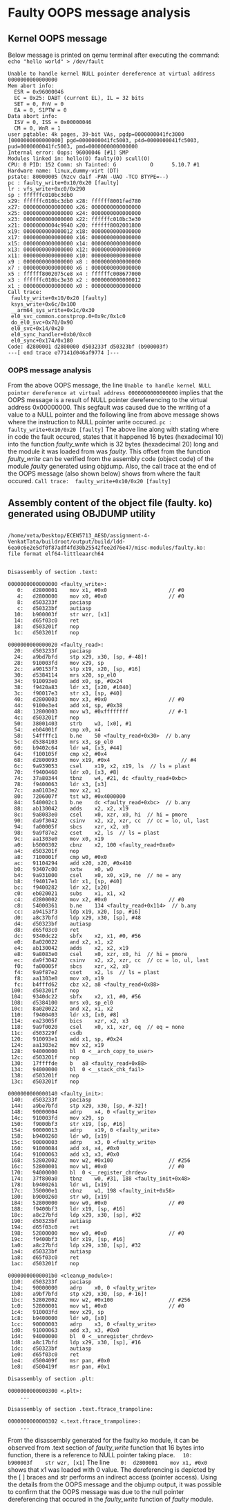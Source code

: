 # Faulty OOPS message analysis
## Kernel OOPS message
Below message is printed on qemu terminal after executing the command: ``` echo "hello world" > /dev/fault ```
```
Unable to handle kernel NULL pointer dereference at virtual address 0000000000000000
Mem abort info:
  ESR = 0x96000046
  EC = 0x25: DABT (current EL), IL = 32 bits
  SET = 0, FnV = 0
  EA = 0, S1PTW = 0
Data abort info:
  ISV = 0, ISS = 0x00000046
  CM = 0, WnR = 1
user pgtable: 4k pages, 39-bit VAs, pgdp=0000000041fc3000
[0000000000000000] pgd=0000000041fc5003, p4d=0000000041fc5003, pud=0000000041fc5003, pmd=0000000000000000
Internal error: Oops: 96000046 [#1] SMP
Modules linked in: hello(O) faulty(O) scull(O)
CPU: 0 PID: 152 Comm: sh Tainted: G           O      5.10.7 #1
Hardware name: linux,dummy-virt (DT)
pstate: 80000005 (Nzcv daif -PAN -UAO -TCO BTYPE=--)
pc : faulty_write+0x10/0x20 [faulty]
lr : vfs_write+0xc0/0x290
sp : ffffffc010bc3db0
x29: ffffffc010bc3db0 x28: ffffff8001fed780 
x27: 0000000000000000 x26: 0000000000000000 
x25: 0000000000000000 x24: 0000000000000000 
x23: 0000000000000000 x22: ffffffc010bc3e30 
x21: 00000000004c9940 x20: ffffff8002001800 
x19: 0000000000000012 x18: 0000000000000000 
x17: 0000000000000000 x16: 0000000000000000 
x15: 0000000000000000 x14: 0000000000000000 
x13: 0000000000000000 x12: 0000000000000000 
x11: 0000000000000000 x10: 0000000000000000 
x9 : 0000000000000000 x8 : 0000000000000000 
x7 : 0000000000000000 x6 : 0000000000000000 
x5 : ffffff8002075ce8 x4 : ffffffc008677000 
x3 : ffffffc010bc3e30 x2 : 0000000000000012 
x1 : 0000000000000000 x0 : 0000000000000000 
Call trace:
 faulty_write+0x10/0x20 [faulty]
 ksys_write+0x6c/0x100
 __arm64_sys_write+0x1c/0x30
 el0_svc_common.constprop.0+0x9c/0x1c0
 do_el0_svc+0x70/0x90
 el0_svc+0x14/0x20
 el0_sync_handler+0xb0/0xc0
 el0_sync+0x174/0x180
Code: d2800001 d2800000 d503233f d50323bf (b900003f) 
---[ end trace e77141d046af9774 ]---
```
###  OOPS message analysis 
 From the above OOPS message, the line ``` Unable to handle kernel NULL pointer dereference at virtual address 0000000000000000 ``` implies that the OOPS message is a result of NULL pointer dereferencing to the virtual address 0x00000000. This segfault was caused due to the writing of a value to a NULL pointer and the following line from above message shows where the instruction to NULL pointer write occured. ``` pc : faulty_write+0x10/0x20 [faulty] ``` 
The above line along with stating where in code the fault occured, states that it happened 16 bytes (hexadecimal 10) into the function _faulty_write_ which is 32 bytes (hexadecimal 20) long and the module it was loaded from was _faulty_. This offset from the function _faulty_write_ can be verified from the assembly code (object code) of the module _faulty_ generated using objdump. Also, the call trace at the end of the OOPS message (also shown below) shows from where the fault occured.
``` Call trace:  faulty_write+0x10/0x20 [faulty] ```

## Assembly content of the object file (faulty. ko) generated using OBJDUMP utility
```

/home/veta/Desktop/ECEN5713_AESD/assignment-4-VenkatTata/buildroot/output/build/ldd-6ea0c6e2e5df0f87adf4fd30b25542fee2d76e47/misc-modules/faulty.ko:     file format elf64-littleaarch64


Disassembly of section .text:

0000000000000000 <faulty_write>:
   0:	d2800001 	mov	x1, #0x0                   	// #0
   4:	d2800000 	mov	x0, #0x0                   	// #0
   8:	d503233f 	paciasp
   c:	d50323bf 	autiasp
  10:	b900003f 	str	wzr, [x1]
  14:	d65f03c0 	ret
  18:	d503201f 	nop
  1c:	d503201f 	nop

0000000000000020 <faulty_read>:
  20:	d503233f 	paciasp
  24:	a9bd7bfd 	stp	x29, x30, [sp, #-48]!
  28:	910003fd 	mov	x29, sp
  2c:	a90153f3 	stp	x19, x20, [sp, #16]
  30:	d5384114 	mrs	x20, sp_el0
  34:	910093e0 	add	x0, sp, #0x24
  38:	f9420a83 	ldr	x3, [x20, #1040]
  3c:	f90017e3 	str	x3, [sp, #40]
  40:	d2800003 	mov	x3, #0x0                   	// #0
  44:	9100e3e4 	add	x4, sp, #0x38
  48:	12800003 	mov	w3, #0xffffffff            	// #-1
  4c:	d503201f 	nop
  50:	38001403 	strb	w3, [x0], #1
  54:	eb04001f 	cmp	x0, x4
  58:	54ffffc1 	b.ne	50 <faulty_read+0x30>  // b.any
  5c:	d5384103 	mrs	x3, sp_el0
  60:	b9402c64 	ldr	w4, [x3, #44]
  64:	f100105f 	cmp	x2, #0x4
  68:	d2800093 	mov	x19, #0x4                   	// #4
  6c:	9a939053 	csel	x19, x2, x19, ls  // ls = plast
  70:	f9400460 	ldr	x0, [x3, #8]
  74:	37a80344 	tbnz	w4, #21, dc <faulty_read+0xbc>
  78:	f9400063 	ldr	x3, [x3]
  7c:	aa0103e2 	mov	x2, x1
  80:	7206007f 	tst	w3, #0x4000000
  84:	540002c1 	b.ne	dc <faulty_read+0xbc>  // b.any
  88:	ab130042 	adds	x2, x2, x19
  8c:	9a8083e0 	csel	x0, xzr, x0, hi  // hi = pmore
  90:	da9f3042 	csinv	x2, x2, xzr, cc  // cc = lo, ul, last
  94:	fa00005f 	sbcs	xzr, x2, x0
  98:	9a9f87e2 	cset	x2, ls  // ls = plast
  9c:	aa1303e0 	mov	x0, x19
  a0:	b5000302 	cbnz	x2, 100 <faulty_read+0xe0>
  a4:	d503201f 	nop
  a8:	7100001f 	cmp	w0, #0x0
  ac:	91104294 	add	x20, x20, #0x410
  b0:	93407c00 	sxtw	x0, w0
  b4:	9a931000 	csel	x0, x0, x19, ne  // ne = any
  b8:	f94017e1 	ldr	x1, [sp, #40]
  bc:	f9400282 	ldr	x2, [x20]
  c0:	eb020021 	subs	x1, x1, x2
  c4:	d2800002 	mov	x2, #0x0                   	// #0
  c8:	54000361 	b.ne	134 <faulty_read+0x114>  // b.any
  cc:	a94153f3 	ldp	x19, x20, [sp, #16]
  d0:	a8c37bfd 	ldp	x29, x30, [sp], #48
  d4:	d50323bf 	autiasp
  d8:	d65f03c0 	ret
  dc:	9340dc22 	sbfx	x2, x1, #0, #56
  e0:	8a020022 	and	x2, x1, x2
  e4:	ab130042 	adds	x2, x2, x19
  e8:	9a8083e0 	csel	x0, xzr, x0, hi  // hi = pmore
  ec:	da9f3042 	csinv	x2, x2, xzr, cc  // cc = lo, ul, last
  f0:	fa00005f 	sbcs	xzr, x2, x0
  f4:	9a9f87e2 	cset	x2, ls  // ls = plast
  f8:	aa1303e0 	mov	x0, x19
  fc:	b4fffd62 	cbz	x2, a8 <faulty_read+0x88>
 100:	d503201f 	nop
 104:	9340dc22 	sbfx	x2, x1, #0, #56
 108:	d5384100 	mrs	x0, sp_el0
 10c:	8a020022 	and	x2, x1, x2
 110:	f9400403 	ldr	x3, [x0, #8]
 114:	ea23005f 	bics	xzr, x2, x3
 118:	9a9f0020 	csel	x0, x1, xzr, eq  // eq = none
 11c:	d503229f 	csdb
 120:	910093e1 	add	x1, sp, #0x24
 124:	aa1303e2 	mov	x2, x19
 128:	94000000 	bl	0 <__arch_copy_to_user>
 12c:	d503201f 	nop
 130:	17ffffde 	b	a8 <faulty_read+0x88>
 134:	94000000 	bl	0 <__stack_chk_fail>
 138:	d503201f 	nop
 13c:	d503201f 	nop

0000000000000140 <faulty_init>:
 140:	d503233f 	paciasp
 144:	a9be7bfd 	stp	x29, x30, [sp, #-32]!
 148:	90000004 	adrp	x4, 0 <faulty_write>
 14c:	910003fd 	mov	x29, sp
 150:	f9000bf3 	str	x19, [sp, #16]
 154:	90000013 	adrp	x19, 0 <faulty_write>
 158:	b9400260 	ldr	w0, [x19]
 15c:	90000003 	adrp	x3, 0 <faulty_write>
 160:	91000084 	add	x4, x4, #0x0
 164:	91000063 	add	x3, x3, #0x0
 168:	52802002 	mov	w2, #0x100                 	// #256
 16c:	52800001 	mov	w1, #0x0                   	// #0
 170:	94000000 	bl	0 <__register_chrdev>
 174:	37f800a0 	tbnz	w0, #31, 188 <faulty_init+0x48>
 178:	b9400261 	ldr	w1, [x19]
 17c:	350000e1 	cbnz	w1, 198 <faulty_init+0x58>
 180:	b9000260 	str	w0, [x19]
 184:	52800000 	mov	w0, #0x0                   	// #0
 188:	f9400bf3 	ldr	x19, [sp, #16]
 18c:	a8c27bfd 	ldp	x29, x30, [sp], #32
 190:	d50323bf 	autiasp
 194:	d65f03c0 	ret
 198:	52800000 	mov	w0, #0x0                   	// #0
 19c:	f9400bf3 	ldr	x19, [sp, #16]
 1a0:	a8c27bfd 	ldp	x29, x30, [sp], #32
 1a4:	d50323bf 	autiasp
 1a8:	d65f03c0 	ret
 1ac:	d503201f 	nop

00000000000001b0 <cleanup_module>:
 1b0:	d503233f 	paciasp
 1b4:	90000000 	adrp	x0, 0 <faulty_write>
 1b8:	a9bf7bfd 	stp	x29, x30, [sp, #-16]!
 1bc:	52802002 	mov	w2, #0x100                 	// #256
 1c0:	52800001 	mov	w1, #0x0                   	// #0
 1c4:	910003fd 	mov	x29, sp
 1c8:	b9400000 	ldr	w0, [x0]
 1cc:	90000003 	adrp	x3, 0 <faulty_write>
 1d0:	91000063 	add	x3, x3, #0x0
 1d4:	94000000 	bl	0 <__unregister_chrdev>
 1d8:	a8c17bfd 	ldp	x29, x30, [sp], #16
 1dc:	d50323bf 	autiasp
 1e0:	d65f03c0 	ret
 1e4:	d500409f 	msr	pan, #0x0
 1e8:	d500419f 	msr	pan, #0x1

Disassembly of section .plt:

0000000000000300 <.plt>:
	...

Disassembly of section .text.ftrace_trampoline:

0000000000000302 <.text.ftrace_trampoline>:
	...
```
From the disassembly generated for the faulty.ko module, it can be observed from .text section of _faulty_write_ function that 16 bytes into function, there is a reference to NULL pointer taking place. 
```   10:	b900003f 	str	wzr, [x1] ```
The line ```    0:	d2800001 	mov	x1, #0x0 ``` shows that x1 was loaded with 0 value. The dereferencing is depicted by the [ ] braces and str performs an indirect access (pointer access). Using the details from the OOPS message and the objump output, it was possible to confirm that the OOPS message was due to the null pointer dereferencing that occured in the _faulty_write_ function of _faulty_ module.
